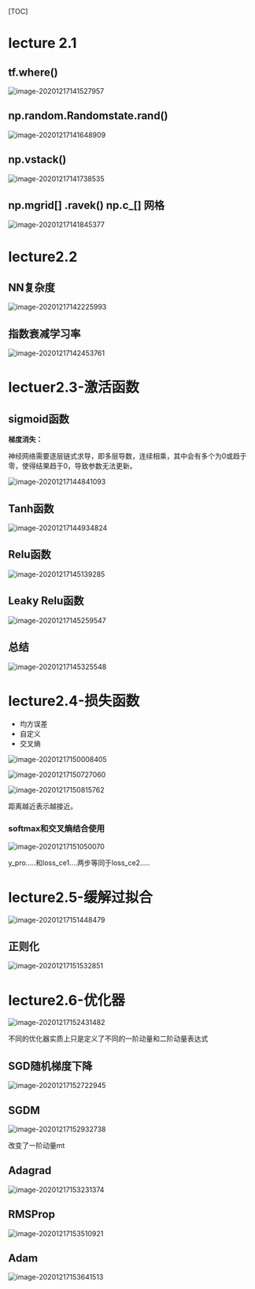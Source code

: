 [TOC]

# lecture 2.1

## tf.where()

![image-20201217141527957](images/image-20201217141527957.png)



## np.random.Randomstate.rand()

![image-20201217141648909](images/image-20201217141648909.png)



## np.vstack()

![image-20201217141738535](images/image-20201217141738535.png)



## np.mgrid[]  .ravek()	np.c_[]	网格

![image-20201217141845377](images/image-20201217141845377.png)



# lecture2.2



## NN复杂度

![image-20201217142225993](images/image-20201217142225993.png)



## 指数衰减学习率

![image-20201217142453761](images/image-20201217142453761.png)



# lectuer2.3-激活函数

## sigmoid函数

**梯度消失：**

​	神经网络需要逐层链式求导，即多层导数，连续相乘，其中会有多个为0或趋于零，使得结果趋于0，导致参数无法更新。

![image-20201217144841093](images/image-20201217144841093.png)



## Tanh函数

![image-20201217144934824](images/image-20201217144934824.png)



## Relu函数

![image-20201217145139285](images/image-20201217145139285.png)



## Leaky Relu函数

![image-20201217145259547](images/image-20201217145259547.png)



## 总结

![image-20201217145325548](images/image-20201217145325548.png)



# lecture2.4-损失函数



- 均方误差
- 自定义
- 交叉熵

![image-20201217150008405](images/image-20201217150008405.png)

![image-20201217150727060](images/image-20201217150727060.png)

![image-20201217150815762](images/image-20201217150815762.png)

距离越近表示越接近。

### softmax和交叉熵结合使用

![image-20201217151050070](images/image-20201217151050070.png)

y_pro.....和loss_ce1....两步等同于loss_ce2.....



# lecture2.5-缓解过拟合



![image-20201217151448479](images/image-20201217151448479.png)

## 正则化

![image-20201217151532851](images/image-20201217151532851.png)



# lecture2.6-优化器

![image-20201217152431482](images/image-20201217152431482.png)

不同的优化器实质上只是定义了不同的一阶动量和二阶动量表达式

## SGD随机梯度下降

![image-20201217152722945](images/image-20201217152722945.png)

## SGDM

![image-20201217152932738](images/image-20201217152932738.png)

改变了一阶动量mt



## Adagrad

![image-20201217153231374](images/image-20201217153231374.png)

## RMSProp

![image-20201217153510921](images/image-20201217153510921.png)



## Adam

![image-20201217153641513](images/image-20201217153641513.png)



